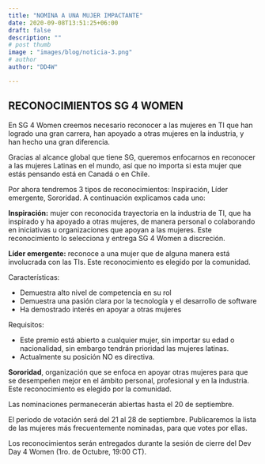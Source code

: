 ```yaml
---
title: "NOMINA A UNA MUJER IMPACTANTE"
date: 2020-09-08T13:51:25+06:00
draft: false
description: ""
# post thumb
image : "images/blog/noticia-3.png"
# author
author: "DD4W"

---
```


## RECONOCIMIENTOS SG 4 WOMEN


En SG 4 Women creemos necesario reconocer a las mujeres en TI que han logrado una gran carrera, han apoyado a otras mujeres en la industria, y han hecho una gran diferencia.

Gracias al alcance global que tiene SG, queremos enfocarnos en reconocer a las mujeres Latinas en el mundo, así que no importa si esta mujer que estás pensando está en Canadá o en Chile.

Por ahora tendremos 3 tipos de reconocimientos: Inspiración, Líder emergente, Sororidad. A continuación explicamos cada uno:

<b>Inspiración:</b> mujer con reconocida trayectoria en la industria de TI, que ha inspirado y ha apoyado a otras mujeres, de manera personal o colaborando en iniciativas u organizaciones que apoyan a las mujeres. Este reconocimiento lo selecciona y entrega SG 4 Women a discreción.

<b>Líder emergente:</b> reconoce a una mujer que de alguna manera está involucrada con las TIs. Este reconocimiento es elegido por la comunidad.

Características:

* Demuestra alto nivel de competencia en su rol
* Demuestra una pasión clara por la tecnología y el desarrollo de software
* Ha demostrado interés en apoyar a otras mujeres

Requisitos: 

* Este premio está abierto a cualquier mujer, sin importar su edad o nacionalidad, sin embargo tendrán prioridad las mujeres latinas.
* Actualmente su posición NO es directiva.


<b>Sororidad</b>, organización que se enfoca en apoyar otras mujeres para que se desempeñen mejor en el ámbito personal, profesional y en la industria. Este reconocimiento es elegido por la comunidad.

Las nominaciones permanecerán abiertas hasta el 20 de septiembre. 

El periodo de votación será del 21 al 28 de septiembre. Publicaremos la lista de las mujeres más frecuentemente nominadas, para que votes por ellas.

Los reconocimientos serán entregados durante la sesión de cierre del Dev Day 4 Women (1ro. de Octubre, 19:00 CT).